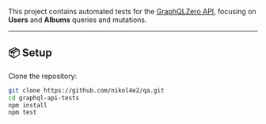 
This project contains automated tests for the [GraphQLZero API](https://graphqlzero.almansi.me/api), focusing on **Users** and **Albums** queries and mutations.

---

## 📦 Setup

Clone the repository:
```bash
git clone https://github.com/nikol4e2/qa.git
cd graphql-api-tests
npm install
npm test
